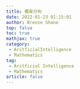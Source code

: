 ```yaml
---
title: 概率分布
date: 2022-01-23 01:15:01
author: Breeze Shane
top: false
toc: true
mathjax: true
category: 
 - AritficialIntelligence
 - Mathematics
tag: 
 - Aritficial Intelligence
 - Mathematics
article: false
---
```


